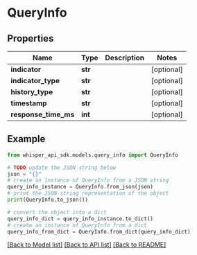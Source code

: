 # QueryInfo


## Properties

Name | Type | Description | Notes
------------ | ------------- | ------------- | -------------
**indicator** | **str** |  | [optional] 
**indicator_type** | **str** |  | [optional] 
**history_type** | **str** |  | [optional] 
**timestamp** | **str** |  | [optional] 
**response_time_ms** | **int** |  | [optional] 

## Example

```python
from whisper_api_sdk.models.query_info import QueryInfo

# TODO update the JSON string below
json = "{}"
# create an instance of QueryInfo from a JSON string
query_info_instance = QueryInfo.from_json(json)
# print the JSON string representation of the object
print(QueryInfo.to_json())

# convert the object into a dict
query_info_dict = query_info_instance.to_dict()
# create an instance of QueryInfo from a dict
query_info_from_dict = QueryInfo.from_dict(query_info_dict)
```
[[Back to Model list]](../README.md#documentation-for-models) [[Back to API list]](../README.md#documentation-for-api-endpoints) [[Back to README]](../README.md)


